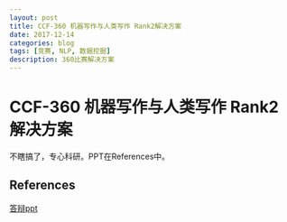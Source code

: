```yaml
---
layout: post
title: CCF-360 机器写作与人类写作 Rank2解决方案
date: 2017-12-14
categories: blog
tags: [竞赛, NLP, 数据挖掘]
description: 360比赛解决方案
---
```


# CCF-360 机器写作与人类写作 Rank2解决方案

不瞎搞了，专心科研。PPT在References中。


## References

[答辩ppt](http://bloglxm.oss-cn-beijing.aliyuncs.com/contest-360-%E3%80%90BDCI%202017%E3%80%91_360%E4%BA%BA%E6%9C%BA%E5%A4%A7%E6%88%98_baseline%E7%AD%94%E8%BE%A9PPT.pptx)